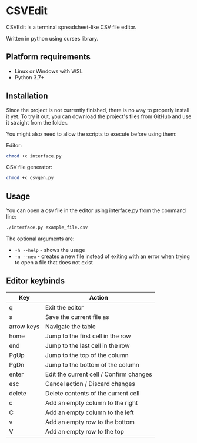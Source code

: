 # CSVEdit

CSVEdit is a terminal spreadsheet-like CSV file editor.

Written in python using curses library.

## Platform requirements

- Linux or Windows with WSL
- Python 3.7+

## Installation

Since the project is not currently finished, there is no way to properly install it yet.
To try it out, you can download the project's files from GitHub and use it straight from the folder.

You might also need to allow the scripts to execute before using them:

Editor:

```bash
chmod +x interface.py
```

CSV file generator:

```bash
chmod +x csvgen.py
```

## Usage

You can open a csv file in the editor using interface.py from the command line:

```bash
./interface.py example_file.csv
```

The optional arguments are:

- `-h --help` - shows the usage
- `-n --new` - creates a new file instead of exiting with an error when trying to open a file that does not exist

## Editor keybinds

| Key        | Action                                  |
| ---------- | --------------------------------------- |
| q          | Exit the editor                         |
| s          | Save the current file as                |
| arrow keys | Navigate the table                      |
| home       | Jump to the first cell in the row       |
| end        | Jump to the last cell in the row        |
| PgUp       | Jump to the top of the column           |
| PgDn       | Jump to the bottom of the column        |
| enter      | Edit the current cell / Confirm changes |
| esc        | Cancel action / Discard changes         |
| delete     | Delete contents of the current cell     |
| c          | Add an empty column to the right        |
| C          | Add an empty column to the left         |
| v          | Add an empty row to the bottom          |
| V          | Add an empty row to the top             |
